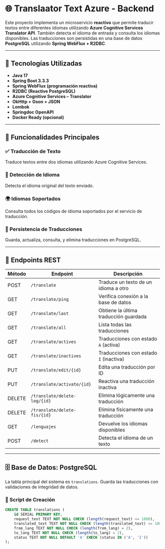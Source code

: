 # 🌐 Translaator Text Azure - Backend

Este proyecto implementa un microservicio **reactivo** que permite traducir textos entre diferentes idiomas utilizando **Azure Cognitive Services Translator API**. También detecta el idioma de entrada y consulta los idiomas disponibles. Las traducciones son persistidas en una base de datos **PostgreSQL** utilizando **Spring WebFlux + R2DBC**.

---

## 🚀 Tecnologías Utilizadas

- **Java 17**
- **Spring Boot 3.3.3**
- **Spring WebFlux (programación reactiva)**
- **R2DBC (Reactive PostgreSQL)**
- **Azure Cognitive Services – Translator**
- **OkHttp + Gson + JSON**
- **Lombok**
- **Springdoc OpenAPI**
- **Docker Ready (opcional)**

---

## 🧩 Funcionalidades Principales

### ✅ Traducción de Texto
Traduce textos entre dos idiomas utilizando Azure Cognitive Services.

### 🧠 Detección de Idioma
Detecta el idioma original del texto enviado.

### 🌍 Idiomas Soportados
Consulta todos los códigos de idioma soportados por el servicio de traducción.

### 💾 Persistencia de Traducciones
Guarda, actualiza, consulta, y elimina traducciones en PostgreSQL.

---

## 📄 Endpoints REST

| Método | Endpoint                     | Descripción                              |
|--------|------------------------------|------------------------------------------|
| POST   | `/translate`                 | Traduce un texto de un idioma a otro     |
| GET    | `/translate/ping`            | Verifica conexión a la base de datos     |
| GET    | `/translate/last`            | Obtiene la última traducción guardada    |
| GET    | `/translate/all`             | Lista todas las traducciones             |
| GET    | `/translate/actives`         | Traducciones con estado `A` (activa)     |
| GET    | `/translate/inactives`       | Traducciones con estado `I` (inactiva)   |
| PUT    | `/translate/edit/{id}`       | Edita una traducción por ID              |
| PUT    | `/translate/activate/{id}`   | Reactiva una traducción inactiva         |
| DELETE | `/translate/delete-log/{id}` | Elimina lógicamente una traducción       |
| DELETE | `/translate/delete-fis/{id}` | Elimina físicamente una traducción       |
| GET    | `/lenguajes`                 | Devuelve los idiomas disponibles         |
| POST   | `/detect`                    | Detecta el idioma de un texto            |

---

## 🗄️ Base de Datos: PostgreSQL

La tabla principal del sistema es `translations`. Guarda las traducciones con validaciones de integridad de datos.

### 🔧 Script de Creación

```sql
CREATE TABLE translations (
    id SERIAL PRIMARY KEY,
    request_text TEXT NOT NULL CHECK (length(request_text) <= 1000),
    translated_text TEXT NOT NULL CHECK (length(translated_text) <= 1000),
    from_lang TEXT NOT NULL CHECK (length(from_lang) = 2),
    to_lang TEXT NOT NULL CHECK (length(to_lang) = 2),
    status TEXT NOT NULL DEFAULT 'A' CHECK (status IN ('A', 'I'))
);

